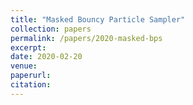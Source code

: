 ```yaml
---
title: "Masked Bouncy Particle Sampler"
collection: papers
permalink: /papers/2020-masked-bps
excerpt: 
date: 2020-02-20
venue: 
paperurl: 
citation: 
---
```


